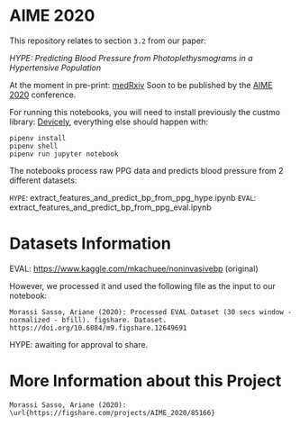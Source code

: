 # AIME 2020

This repository relates to section `3.2` from our paper:

*HYPE: Predicting Blood Pressure from Photoplethysmograms in a Hypertensive Population*

At the moment in pre-print: [medRxiv](https://www.medrxiv.org/content/10.1101/2020.05.27.20107243v1) Soon to be published by the [AIME 2020](http://aime20.aimedicine.info/i) conference.

For running this notebooks, you will need to install previously the custmo library: [Devicely](https://github.com/hpi-dhc/devicely), everything else should happen with:
```
pipenv install
pipenv shell
pipenv run jupyter notebook
```

The notebooks process raw PPG data and predicts blood pressure from 2 different datasets:

`HYPE`: extract_features_and_predict_bp_from_ppg_hype.ipynb
`EVAL`: extract_features_and_predict_bp_from_ppg_eval.ipynb

# Datasets Information

EVAL: https://www.kaggle.com/mkachuee/noninvasivebp (original)

However, we processed it and used the following file as the input to our notebook:
```
Morassi Sasso, Ariane (2020): Processed EVAL Dataset (30 secs window - normalized - bfill). figshare. Dataset. https://doi.org/10.6084/m9.figshare.12649691
```

HYPE: awaiting for approval to share.

# More Information about this Project

```
Morassi Sasso, Ariane (2020): \url{https://figshare.com/projects/AIME_2020/85166}
```
